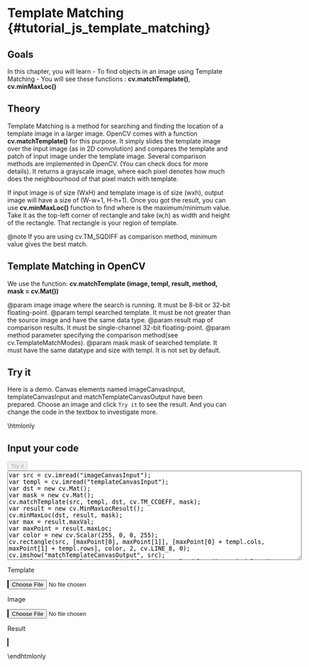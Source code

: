 Template Matching {#tutorial_js_template_matching}
=================

Goals
-----

In this chapter, you will learn
    -   To find objects in an image using Template Matching
    -   You will see these functions : **cv.matchTemplate()**, **cv.minMaxLoc()**

Theory
------

Template Matching is a method for searching and finding the location of a template image in a larger
image. OpenCV comes with a function **cv.matchTemplate()** for this purpose. It simply slides the
template image over the input image (as in 2D convolution) and compares the template and patch of
input image under the template image. Several comparison methods are implemented in OpenCV. (You can
check docs for more details). It returns a grayscale image, where each pixel denotes how much does
the neighbourhood of that pixel match with template.

If input image is of size (WxH) and template image is of size (wxh), output image will have a size
of (W-w+1, H-h+1). Once you got the result, you can use **cv.minMaxLoc()** function to find where
is the maximum/minimum value. Take it as the top-left corner of rectangle and take (w,h) as width
and height of the rectangle. That rectangle is your region of template.

@note If you are using cv.TM_SQDIFF as comparison method, minimum value gives the best match.

Template Matching in OpenCV
---------------------------

We use the function: **cv.matchTemplate (image, templ, result, method, mask = cv.Mat())** 

@param image      image where the search is running. It must be 8-bit or 32-bit floating-point.
@param templ      searched template. It must be not greater than the source image and have the same data type.
@param result     map of comparison results. It must be single-channel 32-bit floating-point.
@param method     parameter specifying the comparison method(see cv.TemplateMatchModes).
@param mask       mask of searched template. It must have the same datatype and size with templ. It is not set by default.

Try it
------

Here is a demo. Canvas elements named imageCanvasInput, templateCanvasInput and matchTemplateCanvasOutput have been prepared. Choose an image and
click `Try it` to see the result. And you can change the code in the textbox to investigate more.

\htmlonly
<!DOCTYPE html>
<head>
<style>
canvas {
    border: 1px solid black;
}
.err {
    color: red;
}
</style>
</head>
<body>
<div id="matchTemplateCodeArea">
<h2>Input your code</h2>
<button id="matchTemplateTryIt" disabled="true" onclick="matchTemplateExecuteCode()">Try it</button><br>
<textarea rows="13" cols="80" id="matchTemplateTestCode" spellcheck="false">
var src = cv.imread("imageCanvasInput");
var templ = cv.imread("templateCanvasInput");
var dst = new cv.Mat();
var mask = new cv.Mat();
cv.matchTemplate(src, templ, dst, cv.TM_CCOEFF, mask);
var result = new cv.MinMaxLocResult();
cv.minMaxLoc(dst, result, mask);
var max = result.maxVal;
var maxPoint = result.maxLoc;
var color = new cv.Scalar(255, 0, 0, 255);
cv.rectangle(src, [maxPoint[0], maxPoint[1]], [maxPoint[0] + templ.cols, maxPoint[1] + templ.rows], color, 2, cv.LINE_8, 0);
cv.imshow("matchTemplateCanvasOutput", src);
src.delete(); dst.delete(); color.delete(); result.delete(); mask.delete()
</textarea>
<p class="err" id="matchTemplateErr"></p>
</div>
<div id="matchTemplateShowcase">
    <div>
        <p>Template</p>
        <canvas id="templateCanvasInput"></canvas>
        <input type="file" id="templateInput" name="file" />
    </div>
    <div>
        <p>Image</p>
        <canvas id="imageCanvasInput"></canvas>
        <input type="file" id="imageInput" name="file" />
    </div>
    <div>
        <p>Result</p>
        <canvas id="matchTemplateCanvasOutput"></canvas>
    </div>
</div>
<script src="utils.js"></script>
<script async src="opencv.js" id="opencvjs"></script>
<script>
function matchTemplateExecuteCode() {
    var matchTemplateText = document.getElementById("matchTemplateTestCode").value;
    try {
        eval(matchTemplateText);
        document.getElementById("matchTemplateErr").innerHTML = " ";
    } catch(err) {
        document.getElementById("matchTemplateErr").innerHTML = err;
    }
}

loadImageToCanvas("lenaFace.png", "templateCanvasInput");
loadImageToCanvas("lena.jpg", "imageCanvasInput");

var templateInputElement = document.getElementById("templateInput");
templateInputElement.addEventListener("change", templateHandleFiles, false);
function templateHandleFiles(e) {
    var templateUrl = URL.createObjectURL(e.target.files[0]);
    loadImageToCanvas(templateUrl, "templateCanvasInput");
}

var imageInputElement = document.getElementById("imageInput");
imageInputElement.addEventListener("change", imageHandleFiles, false);
function imageHandleFiles(e) {
    var imageUrl = URL.createObjectURL(e.target.files[0]);
    loadImageToCanvas(imageUrl, "imageCanvasInput");
}

function onReady() {
    document.getElementById("matchTemplateTryIt").disabled = false;
}
if (typeof cv !== 'undefined') {
    onReady();
} else {
    document.getElementById("opencvjs").onload = onReady;
}
</script>
</body>
\endhtmlonly